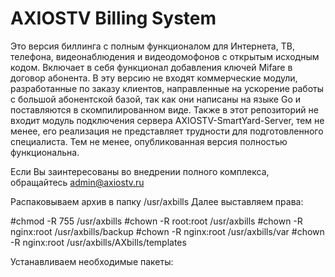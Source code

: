 # AXIOSTV Billing System

Это версия биллинга с полным функционалом для Интернета, ТВ, телефона, видеонаблюдения и видеодомофонов с открытым исходным кодом.
Включает в себя функционал добавления ключей Mifare в договор абонента.
В эту версию не входят коммерческие модули, разработанные по заказу клиентов, 
направленные на ускорение работы с большой абонентской базой, так как они написаны на языке Go и поставляются в скомпилированном виде.
Также в этот репозиторий не входит модуль подключения сервера AXIOSTV-SmartYard-Server, тем не менее, 
его реализация не представляет трудности для подготовленного специалиста.
Тем не менее, опубликованная версия полностью функциональна.

Если Вы заинтересованы во внедрении полного комплекса, обращайтесь admin@axiostv.ru


Распаковываем архив в папку /usr/axbills
Далее выставляем права:

#chmod -R 755 /usr/axbills
#chown -R root:root /usr/axbills
#chown -R nginx:root /usr/axbills/backup
#chown -R nginx:root /usr/axbills/var
#chown -R nginx:root /usr/axbills/AXbills/templates

Устанавливаем необходимые пакеты:
